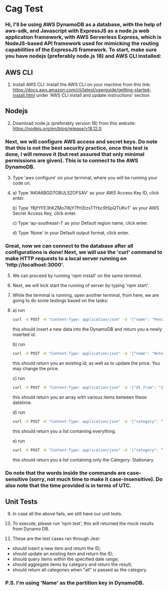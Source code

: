 # Cag Test

### Hi, I'll be using AWS DynamoDB as a database, with the help of aws-sdk, and Javascript with ExpressJS as a node.js web application framework, with AWS Serverless Express, which is NodeJS-based API framework used for mimicking the routing capabilities of the ExpressJS framework. To start, make sure you have nodejs (preferably node.js 18) and AWS CLI installed:

## AWS CLI

1. Install AWS CLI:
   Install the AWS CLI on your machine from this link: https://docs.aws.amazon.com/cli/latest/userguide/getting-started-install.html under 'AWS CLI install and update instructions' section

## Nodejs

2. Download node.js (preferably version 18) from this website: https://nodejs.org/en/blog/release/v18.12.0.

### Next, we will configure AWS access and secret keys. Do note that this is not the best security practice, once this test is done, I will remove it (but rest assured that only minimal permissions are given). This is to connect to the AWS DynamoDB.

3. Type 'aws configure' on your terminal, where you will be running your code on.

4. a) Type 'AKIA6BGD7GBULSZOFSAV' as your AWS Access Key ID, click enter.

   b) Type 'f8jfYFE3hKZMo7I6jY7fH3tzsT1Ybc9tSpQTUKvT' as your AWS Secret Access Key, click enter.

   c) Type 'ap-southeast-1' as your Default region name, click enter.

   d) Type 'None' in your Default output format, click enter.

### Great, now we can connect to the database after all configurations is done! Next, we will use the 'curl' command to make HTTP requests to a local server running on 'http://localhost:3000'.

5. We can proceed by running 'npm install' on the same terminal.

6. Next, we will kick start the running of server by typing 'npm start'.

7. While the terminal is running, open another terminal, from here, we are going to do some testings based on the tasks:

7. a) run

   ```bash
   curl -X POST -H "Content-Type: application/json" -d '{"name": "Pencil", "category": "Stationary", "price": "6.00"}' http://localhost:3000/items
   ```
   
   this should insert a new data into the DynamoDB and return you a newly inserted id.

   b) run

   ```bash
   curl -X POST -H "Content-Type: application/json" -d '{"name": "Notebook", "category": "Stationary", "price": "5.5"}' http://localhost:3000/items
   ```
   
   this should return you an existing id, as well as to update the price. You may change the price.

   c) run

   ```bash
   curl -X POST -H "Content-Type: application/json" -d '{"dt_from": "2022-01-01 10:00:00", "dt_to": "2024-02-01 23:59:59"}' http://localhost:3000/items/queryByDateRange
   
   ```
   
   this should return you an array with various items between these datetime.

   d) run

   ```bash
   curl -X POST -H "Content-Type: application/json" -d '{"category": "all"}' http://localhost:3000/items/aggregateByCategory
   ```
   
   this should return you a list containing everything.

   e) run

   ```bash
   curl -X POST -H "Content-Type: application/json" -d '{"category": “Stationary”}' http://localhost:3000/items/aggregateByCategory
   ```
   
   this should return you a list containing only the Category: Stationary.

### Do note that the words inside the commands are case-sensitive (sorry, not much time to make it case-insensitive). Do also note that the time provided is in terms of UTC.

## Unit Tests

9. In case all the above fails, we still have our unit tests.

10. To execute, please run 'npm test', this will returned the mock results from Dynamo DB.

11. These are the test cases ran through Jest:

- should insert a new item and return the ID;
- should update an existing item and return the ID;
- should query items within the specified date range;
- should aggregate items by category and return the result;
- should return all categories when "all" is passed as the category.

### P.S. I'm using 'Name' as the partition key in DynamoDB.
